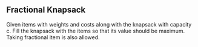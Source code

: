 ## Fractional Knapsack

Given items with weights and costs along with the knapsack with capacity c. Fill the knapsack with the items so that its value should be maximum. Taking fractional item is also allowed.